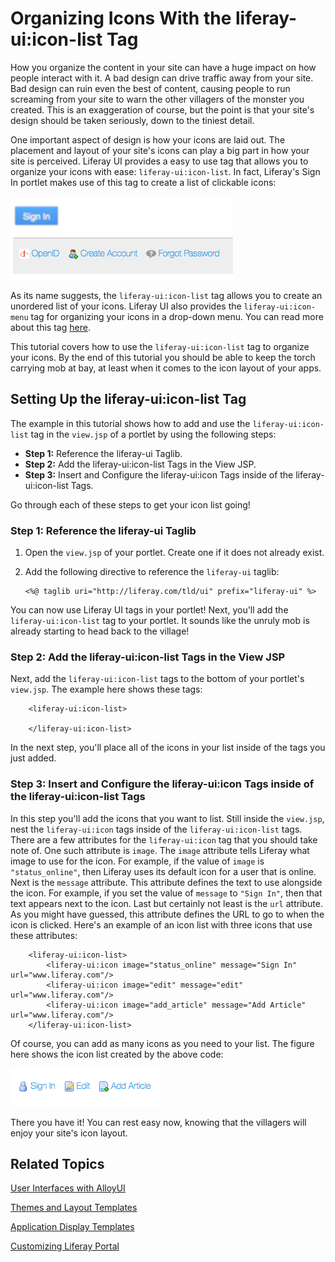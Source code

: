 # Organizing Icons With the liferay-ui:icon-list Tag

How you organize the content in your site can have a huge impact on how people 
interact with it. A bad design can drive traffic away from your site. Bad design 
can ruin even the best of content, causing people to run screaming from your 
site to warn the other villagers of the monster you created. This is an 
exaggeration of course, but the point is that your site's design should be taken 
seriously, down to the tiniest detail.

One important aspect of design is how your icons are laid out. The placement and 
layout of your site's icons can play a big part in how your site is perceived. 
Liferay UI provides a easy to use tag that allows you to organize your icons 
with ease: `liferay-ui:icon-list`. In fact, Liferay's Sign In portlet makes use 
of this tag to create a list of clickable icons:

![Figure 1: Liferay's Sign In portlet uses a Liferay UI icon list.](../../images/icon-list-02.png)

As its name suggests, the `liferay-ui:icon-list` tag allows you to create an 
unordered list of your icons. Liferay UI also provides the `liferay-ui:icon-menu`
tag for organizing your icons in a drop-down menu. You can read more about this 
tag [here](http://dev.liferay.com/tutorials/-/knowledge_base/6-2/organizing-icons-with-the-liferay-ui-icon-menu-tag). 

This tutorial covers how to use the `liferay-ui:icon-list` tag to organize your 
icons. By the end of this tutorial you should be able to keep the torch carrying 
mob at bay, at least when it comes to the icon layout of your apps.

## Setting Up the liferay-ui:icon-list Tag

The example in this tutorial shows how to add and use the `liferay-ui:icon-list` 
tag in the `view.jsp` of a portlet by using the following steps:

- **Step 1:** Reference the liferay-ui Taglib.
- **Step 2:** Add the liferay-ui:icon-list Tags in the View JSP.
- **Step 3:** Insert and Configure the liferay-ui:icon Tags inside of the liferay-ui:icon-list Tags.

Go through each of these steps to get your icon list going!

### Step 1: Reference the liferay-ui Taglib

1.  Open the `view.jsp` of your portlet. Create one if it does not already 
exist.

2.  Add the following directive to reference the `liferay-ui` taglib:

        <%@ taglib uri="http://liferay.com/tld/ui" prefix="liferay-ui" %>

You can now use Liferay UI tags in your portlet! Next, you'll add the 
`liferay-ui:icon-list` tag to your portlet. It sounds like the unruly mob is 
already starting to head back to the village!

### Step 2: Add the liferay-ui:icon-list Tags in the View JSP

Next, add the `liferay-ui:icon-list` tags to the bottom of your portlet's 
`view.jsp`. The example here shows these tags:

        <liferay-ui:icon-list>

        </liferay-ui:icon-list>

In the next step, you'll place all of the icons in your list inside of the tags 
you just added.

### Step 3: Insert and Configure the liferay-ui:icon Tags inside of the liferay-ui:icon-list Tags

In this step you'll add the icons that you want to list. Still inside the 
`view.jsp`, nest the `liferay-ui:icon` tags inside of the `liferay-ui:icon-list` 
tags. There are a few attributes for the `liferay-ui:icon` tag that you should 
take note of. One such attribute is `image`. The `image` attribute tells Liferay 
what image to use for the icon. For example, if the value of `image` is 
`"status_online"`, then Liferay uses its default icon for a user that is online. 
Next is the `message` attribute. This attribute defines the text to use 
alongside the icon. For example, if you set the value of `message` to 
`"Sign In"`, then that text appears next to the icon. Last but certainly not 
least is the `url` attribute. As you might have guessed, this attribute defines 
the URL to go to when the icon is clicked. Here's an example of an icon list 
with three icons that use these attributes:

        <liferay-ui:icon-list>
            <liferay-ui:icon image="status_online" message="Sign In" url="www.liferay.com"/>
            <liferay-ui:icon image="edit" message="edit" url="www.liferay.com"/>
            <liferay-ui:icon image="add_article" message="Add Article" url="www.liferay.com"/>
        </liferay-ui:icon-list>

Of course, you can add as many icons as you need to your list. The figure here 
shows the icon list created by the above code:

![Figure 2: An icon list with three icons.](../../images/icon-list-01.png)

There you have it! You can rest easy now, knowing that the villagers will enjoy
your site's icon layout.

## Related Topics

[User Interfaces with AlloyUI](/tutorials/-/knowledge_base/6-2/alloyui)

[Themes and Layout Templates](/tutorials/-/knowledge_base/6-2/themes-and-layout-templates)

[Application Display Templates](/tutorials/-/knowledge_base/6-2/application-display-templates)

[Customizing Liferay Portal](/tutorials/-/knowledge_base/6-2/customizing-liferay-portal)
